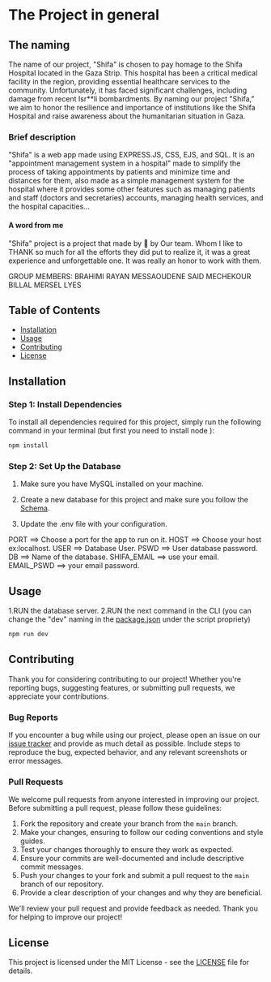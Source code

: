 # The Project in general
## The naming
The name of our project, "Shifa" is chosen to pay homage to the Shifa Hospital located in the Gaza Strip. This hospital has been a critical medical facility in the region, providing essential healthcare services to the community. Unfortunately, it has faced significant challenges, including damage from recent Isr**li bombardments. By naming our project "Shifa," we aim to honor the resilience and importance of institutions like the Shifa Hospital and raise awareness about the humanitarian situation in Gaza.

### Brief description
"Shifa" is a web app made using EXPRESS.JS, CSS, EJS, and SQL. It is an "appointment management system in a hospital" made to simplify the process of taking appointments by patients and minimize time and distances for them, also made as a simple management system for the hospital where it provides some other features such as managing patients and staff (doctors and secretaries) accounts, managing health services, and the hospital capacities...

#### A word from me

"Shifa" project is a project that made by 🤍 by Our team.
Whom I like to THANK so much for all the efforts they did put
to realize it, it was a great experience and unforgettable one.
It was really an honor to work with them.

GROUP MEMBERS:
BRAHIMI RAYAN
MESSAOUDENE SAID
MECHEKOUR BILLAL
MERSEL LYES


## Table of Contents
- [Installation](#installation)
- [Usage](#usage)
- [Contributing](#contributing)
- [License](#license)

## Installation

### Step 1: Install Dependencies
To install all dependencies required for this project, simply run the following command in your
terminal (but first you need to install node ):

```bash 
npm install
```
### Step 2: Set Up the Database

1. Make sure you have MySQL installed on your machine.

2. Create a new database for this project and make sure you follow the [Schema](schema).

3. Update the .env file with your configuration.

PORT ==> Choose a port for the app to run on it.
HOST ==> Choose your host ex:localhost.
USER ==> Database User.
PSWD ==> User database password.
DB   ==> Name of the database.
SHIFA_EMAIL ==> use your email.
EMAIL_PSWD ==> your email password.

## Usage

1.RUN the database server.
2.RUN the next command in the CLI (you can change the "dev" naming in the [package.json](package.json) under the script propriety)
```bash 
npm run dev
```

## Contributing

Thank you for considering contributing to our project! Whether you're reporting bugs, suggesting features, or submitting pull requests, we appreciate your contributions.

### Bug Reports

If you encounter a bug while using our project, please open an issue on our [issue tracker](https://github.com/BrahimiRayan/Shifa/issues) and provide as much detail as possible. Include steps to reproduce the bug, expected behavior, and any relevant screenshots or error messages.

### Pull Requests

We welcome pull requests from anyone interested in improving our project. Before submitting a pull request, please follow these guidelines:

1. Fork the repository and create your branch from the `main` branch.
2. Make your changes, ensuring to follow our coding conventions and style guides.
3. Test your changes thoroughly to ensure they work as expected.
4. Ensure your commits are well-documented and include descriptive commit messages.
5. Push your changes to your fork and submit a pull request to the `main` branch of our repository.
6. Provide a clear description of your changes and why they are beneficial.

We'll review your pull request and provide feedback as needed. Thank you for helping to improve our project!


## License

This project is licensed under the MIT License - see the [LICENSE](LICENSE) file for details.

